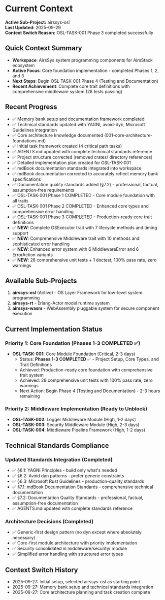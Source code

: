 # Current Context

**Active Sub-Project:** airssys-osl  
**Last Updated:** 2025-09-29  
**Context Switch Reason:** OSL-TASK-001 Phase 3 completed successfully

## Quick Context Summary
- **Workspace**: AirsSys system programming components for AirsStack ecosystem
- **Active Focus**: Core foundation implementation - completed Phases 1, 2, and 3
- **Next Steps**: Begin OSL-TASK-001 Phase 4 (Testing and Documentation)
- **Recent Achievement**: Complete core trait definitions with comprehensive middleware system (28 tests passing)

## Recent Progress
- ✅ Memory bank setup and documentation framework completed
- ✅ Technical standards updated with YAGNI, avoid-dyn, Microsoft Guidelines integration
- ✅ Core architecture knowledge documented (001-core-architecture-foundations.md)
- ✅ Initial task framework created (4 critical path tasks)
- ✅ AGENTS.md updated with complete technical standards reference
- ✅ Project structure corrected (removed crates/ directory references)
- ✅ Detailed implementation plan created for OSL-TASK-001
- ✅ mdBook documentation standards integrated into workspace
- ✅ mdBook documentation corrected to accurately reflect memory bank specifications
- ✅ Documentation quality standards added (§7.2) - professional, factual, assumption-free requirements
- ✅ OSL-TASK-001 Phase 1 COMPLETED - Core module foundation with all traits
- ✅ OSL-TASK-001 Phase 2 COMPLETED - Enhanced core types and comprehensive error handling
- ✅ OSL-TASK-001 Phase 3 COMPLETED - Production-ready core trait definitions
- ✅ **NEW**: Complete OSExecutor trait with 7 lifecycle methods and timing support
- ✅ **NEW**: Comprehensive Middleware trait with 10 methods and sophisticated error handling
- ✅ **NEW**: Enhanced error system with 6 MiddlewareError and 6 ErrorAction variants
- ✅ **NEW**: 28 comprehensive unit tests + 1 doctest, 100% pass rate, zero warnings

## Available Sub-Projects
1. **airssys-osl** (Active) - OS Layer Framework for low-level system programming
2. **airssys-rt** - Erlang-Actor model runtime system
3. **airssys-wasm** - WebAssembly pluggable system for secure component execution

## Current Implementation Status

### Priority 1: Core Foundation (Phases 1-3 COMPLETED ✅)
- **OSL-TASK-001**: Core Module Foundation (Critical, 2-3 days)
  - Status: **Phases 1-3 COMPLETED** ✅ - Project Setup, Core Types, and Trait Definitions
  - Achieved: Production-ready core foundation with comprehensive trait system
  - Achieved: 28 comprehensive unit tests with 100% pass rate, zero warnings
  - Next Action: Begin Phase 4 (Testing and Documentation) - 2-3 hours remaining

### Priority 2: Middleware Implementation (Ready to Unblock)
- **OSL-TASK-002**: Logger Middleware Module (High, 1-2 days)
- **OSL-TASK-003**: Security Middleware Module (High, 2-3 days)  
- **OSL-TASK-004**: Middleware Pipeline Framework (High, 1-2 days)

## Technical Standards Compliance

### Updated Standards Integration (Completed)
- ✅ §6.1: YAGNI Principles - build only what's needed
- ✅ §6.2: Avoid dyn patterns - prefer generic constraints
- ✅ §6.3: Microsoft Rust Guidelines - production-quality standards
- ✅ §7.1: mdBook Documentation Standards - comprehensive technical documentation
- ✅ §7.2: Documentation Quality Standards - professional, factual, assumption-free documentation
- ✅ AGENTS.md updated with complete standards reference

### Architecture Decisions (Completed)
- ✅ Generic-first design pattern (no dyn except where absolutely necessary)
- ✅ Core-first module architecture with priority implementation
- ✅ Security consolidated in middleware/security/ module
- ✅ Simplified error handling with structured error types

## Context Switch History
- 2025-09-27: Initial setup, selected airssys-osl as starting point
- 2025-09-27: Memory bank setup and technical standards integration
- 2025-09-27: Core architecture planning and task creation complete